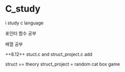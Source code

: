 # C_study
i study c language 


포인터 함수 공부


배열 공부


++8.12++
stuct.c and struct_project.c  add

struct == theory
struct_project = random cat box game
